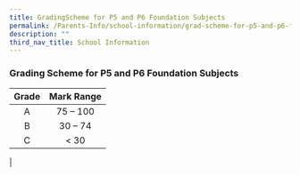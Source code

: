```yaml
---
title: GradingScheme for P5 and P6 Foundation Subjects
permalink: /Parents-Info/school-information/grad-scheme-for-p5-and-p6-foundation-subjects/
description: ""
third_nav_title: School Information
---
```

### Grading Scheme for P5 and P6 Foundation Subjects

| Grade | Mark Range |
|:---:|:---:|
| A | 75 – 100 |
| B | 30 – 74 |
| C | < 30 |
|